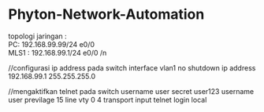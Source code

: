 # Phyton-Network-Automation

topologi jaringan : <br/>
PC: 192.168.99.99/24 e0/0 <br/>
MLS1 : 192.168.99.1/24 e0/0 /n

//configurasi ip address pada switch
interface vlan1
no shutdown
ip address 192.168.99.1 255.255.255.0

//mengaktifkan telnet pada switch
username user secret user123
username user previlage 15
line vty 0 4
transport input telnet
login local


